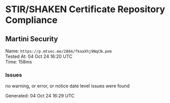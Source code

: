 # STIR/SHAKEN Certificate Repository Compliance

## Martini Security

Name: `https://p.mtsec.me/2884/fkoaXhj9NqCN.pem`\
Tested At: 04 Oct 24 16:20 UTC\
Time: 158ms

### Issues

no warning, or error, or notice date level issues were found

Generated: 04 Oct 24 16:29 UTC